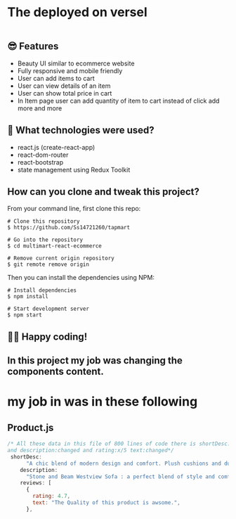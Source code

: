 # The deployed on versel
```# https://tapmart-bm3g1cauh-ss14721260.vercel.app/
```
## 😎 Features

- Beauty UI similar to ecommerce website
- Fully responsive and mobile friendly
- User can add items to cart
- User can view details of an item
- User can show total price in cart
- In Item page user can add quantity of item to cart instead of click add more and more 

## 🚀 What technologies were used?

- react.js (create-react-app)
- react-dom-router
- react-bootstrap
- state management using Redux Toolkit

## How can you clone and tweak this project?

From your command line, first clone this repo:

```
# Clone this repository
$ https://github.com/Ss14721260/tapmart

# Go into the repository
$ cd multimart-react-ecommerce

# Remove current origin repository
$ git remote remove origin

```

Then you can install the dependencies using NPM:

```
# Install dependencies
$ npm install

# Start development server
$ npm start
```
👨‍💻 Happy coding!
---
## In this project my job was changing the components content.
# my job in was in these following
## Product.js
```javascript
/* All these data in this file of 800 lines of code there is shortDesc:changed
and description:changed and rating:x/5 text:changed*/
 shortDesc:
      "A chic blend of modern design and comfort. Plush cushions and durable upholstery make it a stylish centerpiece for any living space.",
    description:
      "Stone and Beam Westview Sofa : a perfect blend of style and comfort for your living space. This beautifully crafted sofa features a contemporary design with clean lines and plush cushions, offering a cozy retreat after a long day. Upholstered in a durable and luxurious fabric, the Westview Sofa seamlessly combines modern aesthetics with lasting quality. With its spacious seating and sturdy construction, this sofa becomes the focal point of any room. Elevate your home decor with the sophistication and charm of the Stone and Beam Westview Sofa.",
    reviews: [
      {
        rating: 4.7,
        text: "The Quality of this product is awsome.",
      },

```
